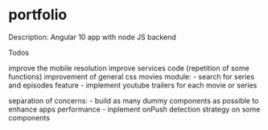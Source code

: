 # portfolio

Description: Angular 10 app with node JS backend

Todos

improve the mobile resolution
improve services code (repetition of some functions)
improvement of general css
movies module:
        - search for series and episodes feature
        - implement youtube trailers for each movie or series

separation of concerns:
          - build as many dummy components as possible to enhance apps performance
          - inplement onPush detection strategy on some components

